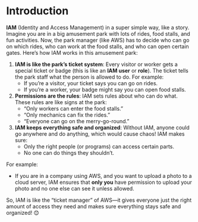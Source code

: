 # Introduction

**IAM** (Identity and Access Management) in a super simple way, like a story. Imagine you are in a big amusement park with lots of rides, food stalls, and fun activities. Now, the park manager (like AWS) has to decide who can go on which rides, who can work at the food stalls, and who can open certain gates. Here’s how IAM works in this amusement park:

1. **IAM is like the park’s ticket system**: Every visitor or worker gets a special ticket or badge (this is like an **IAM user** or **role**). The ticket tells the park staff what the person is allowed to do. For example:
    - If you’re a visitor, your ticket says you can go on rides.
    - If you’re a worker, your badge might say you can open food stalls.
2. **Permissions are the rules**: IAM sets rules about who can do what. These rules are like signs at the park:
    - “Only workers can enter the food stalls.”
    - “Only mechanics can fix the rides.”
    - “Everyone can go on the merry-go-round.”
3. **IAM keeps everything safe and organized**: Without IAM, anyone could go anywhere and do anything, which would cause chaos! IAM makes sure:
    - Only the right people (or programs) can access certain parts.
    - No one can do things they shouldn’t.

For example:

- If you are in a company using AWS, and you want to upload a photo to a cloud server, IAM ensures that **only you** have permission to upload your photo and no one else can see it unless allowed.

So, IAM is like the “ticket manager” of AWS—it gives everyone just the right amount of access they need and makes sure everything stays safe and organized! 😊

